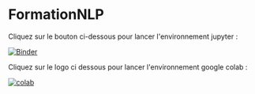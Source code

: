 # FormationNLP

Cliquez sur le bouton ci-dessous pour lancer l'environnement jupyter :

[![Binder](https://mybinder.org/badge_logo.svg)](https://mybinder.org/v2/gh/QuentinFresnel/FormationNLP/master)

Cliquez sur le logo ci dessous pour lancer l'environnement google colab :

[![colab](https://cdn-images-1.medium.com/freeze/max/1000/1*Lad06lrjlU9UZgSTHUoyfA.png?q=20)](https://colab.research.google.com/github/QuentinFresnel/FormationNLP/blob/dev/Session%202%20-%20embeddings.ipynb)